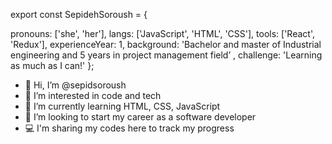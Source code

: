 export const SepidehSoroush = {

  pronouns: ['she', 'her'],
  langs: ['JavaScript', 'HTML', 'CSS'],
  tools: ['React', 'Redux'],
  experienceYear: 1,
  background: 'Bachelor and master of Industrial engineering and 5 years in project management field’ ,
  challenge: 'Learning as much as I can!'
};


- 👋 Hi, I’m @sepidsoroush
- 👀 I’m interested in code and tech
- 🌱 I’m currently learning HTML, CSS, JavaScript
- 💞️ I’m looking to start my career as a software developer
- 💻 I'm sharing my codes here to track my progress 

<!---
sepidsoroush/sepidsoroush is a ✨ special ✨ repository because its `README.md` (this file) appears on your GitHub profile.
You can click the Preview link to take a look at your changes.
--->
